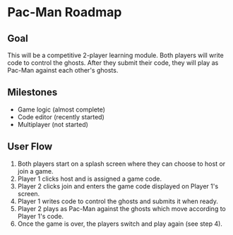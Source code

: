 # Pac-Man Roadmap

## Goal
This will be a competitive 2-player learning module. Both players will write code to control the ghosts. After they submit their code, they will play as Pac-Man against each other's ghosts.

## Milestones
* Game logic (almost complete)
* Code editor (recently started)
* Multiplayer (not started)

## User Flow
1. Both players start on a splash screen where they can choose to host or join a game.
1. Player 1 clicks host and is assigned a game code.
1. Player 2 clicks join and enters the game code displayed on Player 1's screen.
1. Player 1 writes code to control the ghosts and submits it when ready.
1. Player 2 plays as Pac-Man against the ghosts which move according to Player 1's code.
1. Once the game is over, the players switch and play again (see step 4).
